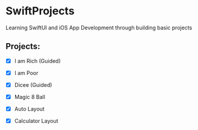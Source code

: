 # SwiftProjects
Learning SwiftUI and iOS App Development through building basic projects

## Projects:
- [x] I am Rich (Guided)
- [x] I am Poor
- [x] Dicee (Guided)
- [x] Magic 8 Ball
- [x] Auto Layout
- [x] Calculator Layout

